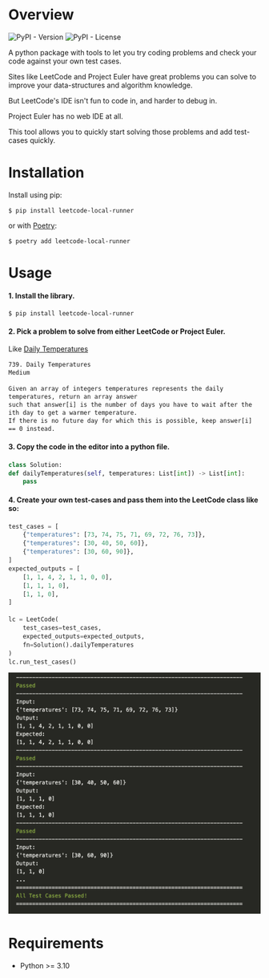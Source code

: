 # Overview
![PyPI - Version](https://img.shields.io/pypi/v/leetcode-local-runner)
![PyPI - License](https://img.shields.io/pypi/l/leetcode-local-runner)

A python package with tools to let you try coding problems and check your code against your own test cases.

Sites like LeetCode and Project Euler have great problems you can solve to improve your data-structures and algorithm knowledge.

But LeetCode's IDE isn't fun to code in, and harder to debug in.

Project Euler has no web IDE at all.

This tool allows you to quickly start solving those problems and add test-cases quickly.

# Installation

Install using pip:

```text
$ pip install leetcode-local-runner
```

or with [Poetry](https://python-poetry.org/):

```text
$ poetry add leetcode-local-runner
```

# Usage

#### 1. Install the library.
```text
$ pip install leetcode-local-runner
```
#### 2. Pick a problem to solve from either LeetCode or Project Euler.
Like [Daily Temperatures](https://leetcode.com/problems/daily-temperatures/description/)

```
739. Daily Temperatures
Medium

Given an array of integers temperatures represents the daily temperatures, return an array answer
such that answer[i] is the number of days you have to wait after the ith day to get a warmer temperature.
If there is no future day for which this is possible, keep answer[i] == 0 instead.
```

#### 3. Copy the code in the editor into a python file.
```py
class Solution:
def dailyTemperatures(self, temperatures: List[int]) -> List[int]:
    pass
```
#### 4. Create your own test-cases and pass them into the LeetCode class like so:
```py
test_cases = [
    {"temperatures": [73, 74, 75, 71, 69, 72, 76, 73]},
    {"temperatures": [30, 40, 50, 60]},
    {"temperatures": [30, 60, 90]},
]
expected_outputs = [
    [1, 1, 4, 2, 1, 1, 0, 0],
    [1, 1, 1, 0],
    [1, 1, 0],
]

lc = LeetCode(
    test_cases=test_cases, 
    expected_outputs=expected_outputs, 
    fn=Solution().dailyTemperatures
)
lc.run_test_cases()
```
![Run Test Cases Output](docs/assets/output.png "Run Test Cases Output")

# Requirements
- Python >= 3.10
